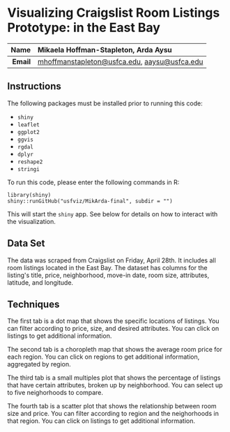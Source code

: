 Visualizing Craigslist Room Listings Prototype:  in the East Bay
==============================

| **Name**  | Mikaela Hoffman-Stapleton, Arda Aysu  |
|----------:|:-------------|
| **Email** | mhoffmanstapleton@usfca.edu, aaysu@usfca.edu |

Instructions
----------------------

The following packages must be installed prior to running this code:

- `shiny`
- `leaflet`
- `ggplot2`
- `ggvis`
- `rgdal`
- `dplyr`
- `reshape2`
- `stringi`


To run this code, please enter the following commands in R:

```
library(shiny)
shiny::runGitHub("usfviz/MikArda-final", subdir = "")
```

This will start the `shiny` app. See below for details on how to interact with the visualization.


## Data Set

The data was scraped from Craigslist on Friday, April 28th. It includes all room listings located in the East Bay. The dataset has columns for the listing's title, price, neighborhood, move-in date, room size, attributes, latitude, and longitude.

## Techniques

The first tab is a dot map that shows the specific locations of listings. You can filter according to price, size, and desired attributes. You can click on listings to get additional information.

The second tab is a choropleth map that shows the average room price for each region. You can click on regions to get additional information, aggregated by region.

The third tab is a small multiples plot that shows the percentage of listings that have certain attributes, broken up by neighborhood. You can select up to five neighorhoods to compare.

The fourth tab is a scatter plot that shows the relationship between room size and price. You can filter according to region and the neighorhoods in that region.  You can click on listings to get additional information.
